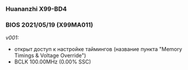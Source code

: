 ### Huananzhi X99-BD4
### BIOS 2021/05/19 (X99MA011)

*v001:*
* открыт доступ к настройке таймингов (название пункта "Memory Timings & Voltage Override")
* BCLK 100.00MHz (0.00% SSC)
